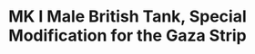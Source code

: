 ---
layout: product
title: "MK I Male British Tank, Special Modification for the Gaza Strip                        "
price: "1400" 
desc: "1/72 Maketa"
img_path: "/assets/img/MBLTD72003.webp"
brand: "MasterBox"
available: false
special_offer: false
new: true
soon: false
cat: "010000"
subcat: "015300"
subsubcat: "0N/A"
sifra: "MBLTD72003"
popular: false
spec: false
---